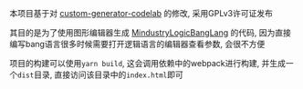 本项目基于对 [custom-generator-codelab] 的修改, 采用GPLv3许可证发布

其目的是为了使用图形编辑器生成 [MindustryLogicBangLang] 的代码,
因为直接编写bang语言很多时候需要打开逻辑语言的编辑器查看参数, 会很不方便

[custom-generator-codelab]: https://github.com/google/blockly-samples/tree/a662278cb9c511e001ee3cd2977a891976ea06a9/examples/custom-generator-codelab
[MindustryLogicBangLang]: https://github.com/A4-Tacks/mindustry_logic_bang_lang

项目的构建可以使用`yarn build`, 这会调用依赖中的webpack进行构建,
并生成一个`dist`目录, 直接访问该目录中的`index.html`即可

